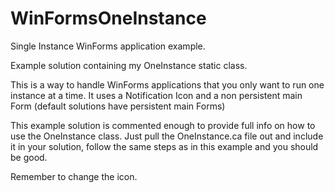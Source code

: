 ﻿# WinFormsOneInstance
Single Instance WinForms application example.

Example solution containing my OneInstance static class.

This is a way to handle WinForms applications that you only want to run one instance at a time.
It uses a Notification Icon and a non persistent main Form (default solutions have persistent main Forms)

This example solution is commented enough to provide full info on how to use the OneInstance class.
Just pull the OneInstance.ca file out and include it in your solution, follow the same steps as in this example and you should be good.

Remember to change the icon.
